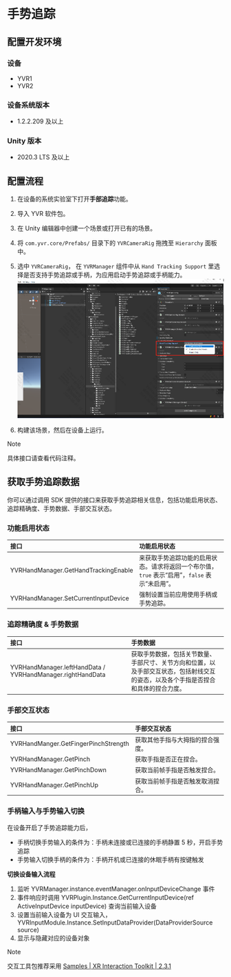 # 手势追踪

## 配置开发环境

### 设备

- YVR1
- YVR2

### 设备系统版本

- 1.2.2.209 及以上

### Unity 版本

- 2020.3 LTS 及以上 

## 配置流程

1. 在设备的系统实验室下打开**手部追踪**功能。

2. 导入 YVR 软件包。

3. 在 Unity 编辑器中创建一个场景或打开已有的场景。
4. 将 `com.yvr.core/Prefabs/` 目录下的 `YVRCameraRig` 拖拽至 `Hierarchy` 面板中。
5. 选中 `YVRCameraRig`， 在 `YVRManager` 组件中从 `Hand Tracking Support` 里选择是否支持手势追踪或手柄，为应用启动手势追踪或手柄能力。
    ![HandTracking](./HandTracking/HandTracking.png)

6. 构建该场景，然后在设备上运行。
> [!Note] 
> 具体接口请查看代码注释。

## 获取手势追踪数据

你可以通过调用 SDK 提供的接口来获取手势追踪相关信息，包括功能启用状态、追踪精确度、手势数据、手部交互状态。

### 功能启用状态

| **接口** | **功能启用状态** |
| :------- | :-------------  | 
| YVRHandManager.GetHandTrackingEnable | 来获取手势追踪功能的启用状态。请求将返回一个布尔值，`true` 表示“启用”，`false` 表示“未启用”。 |
| YVRHandManager.SetCurrentInputDevice | 强制设置当前应用使用手柄或手势追踪。|

### 追踪精确度 & 手势数据

| **接口** | **手势数据** |
| :------- | :-------------  | 
| YVRHandManager.leftHandData / YVRHandManager.rightHandData | 获取手势数据，包括关节数量、手部尺寸、关节方向和位置，以及手部交互状态，包括射线交互的姿态，以及各个手指是否捏合和具体的捏合力度。 |


### 手部交互状态

| **接口** | **手部交互状态** |
| :------- | :-------------  | 
| YVRHandManger.GetFingerPinchStrength | 获取其他手指与大拇指的捏合强度。 |
| YVRHandManager.GetPinch | 获取手指是否正在捏合。 |
| YVRHandManager.GetPinchDown | 获取当前帧手指是否触发捏合。 |
| YVRHandManager.GetPinchUp | 获取当前帧手指是否触发取消捏合。 |



### 手柄输入与手势输入切换

在设备开启了手势追踪能力后，
- 手柄切换手势输入的条件为：手柄未连接或已连接的手柄静置 5 秒，开启手势追踪
- 手势输入切换手柄的条件为：手柄开机或已连接的休眠手柄有按键触发

**切换设备输入流程**
1. 监听 YVRManager.instance.eventManager.onInputDeviceChange 事件
2. 事件响应时调用 YVRPlugin.Instance.GetCurrentInputDevice(ref ActiveInputDevice inputDevice) 查询当前输入设备
3. 设置当前输入设备为 UI 交互输入，YVRInputModule.Instance.SetInputDataProvider(DataProviderSource source)
4. 显示与隐藏对应的设备对象

> [!Note]
> 交互工具包推荐采用 [Samples | XR Interaction Toolkit | 2.3.1](https://docs.unity3d.com/Packages/com.unity.xr.interaction.toolkit@2.3/manual/samples.html#hands-interaction-demo)